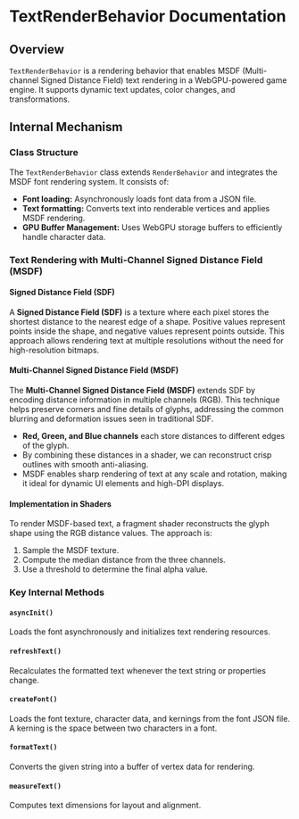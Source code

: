 # TextRenderBehavior Documentation

## Overview

`TextRenderBehavior` is a rendering behavior that enables MSDF (Multi-channel Signed Distance Field) text rendering in a WebGPU-powered game engine.
It supports dynamic text updates, color changes, and transformations.

## Internal Mechanism

### Class Structure

The `TextRenderBehavior` class extends `RenderBehavior` and integrates the MSDF font rendering system. It consists of:
- **Font loading:** Asynchronously loads font data from a JSON file.
- **Text formatting:** Converts text into renderable vertices and applies MSDF rendering.
- **GPU Buffer Management:** Uses WebGPU storage buffers to efficiently handle character data.

### Text Rendering with Multi-Channel Signed Distance Field (MSDF)
#### Signed Distance Field (SDF)
A **Signed Distance Field (SDF)** is a texture where each pixel stores the shortest distance to the nearest edge of a shape. Positive values represent points inside the shape, and negative values represent points outside. This approach allows rendering text at multiple resolutions without the need for high-resolution bitmaps.

#### Multi-Channel Signed Distance Field (MSDF)
The **Multi-Channel Signed Distance Field (MSDF)** extends SDF by encoding distance information in multiple channels (RGB). This technique helps preserve corners and fine details of glyphs, addressing the common blurring and deformation issues seen in traditional SDF.

- **Red, Green, and Blue channels** each store distances to different edges of the glyph.
- By combining these distances in a shader, we can reconstruct crisp outlines with smooth anti-aliasing.
- MSDF enables sharp rendering of text at any scale and rotation, making it ideal for dynamic UI elements and high-DPI displays.

#### Implementation in Shaders
To render MSDF-based text, a fragment shader reconstructs the glyph shape using the RGB distance values. The approach is:
1. Sample the MSDF texture.
2. Compute the median distance from the three channels.
3. Use a threshold to determine the final alpha value.

### Key Internal Methods

#### `asyncInit()`
Loads the font asynchronously and initializes text rendering resources.

#### `refreshText()`
Recalculates the formatted text whenever the text string or properties change.

#### `createFont()`
Loads the font texture, character data, and kernings from the font JSON file.
A kerning is the space between two characters in a font.

#### `formatText()`
Converts the given string into a buffer of vertex data for rendering.

#### `measureText()`
Computes text dimensions for layout and alignment.